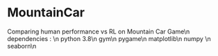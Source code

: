 # MountainCar
Comparing human performance vs RL on Mountain Car Game\n
dependencies : \n
python 3.8\n
gym\n
pygame\n
matplotlib\n
numpy \n
seaborn\n

